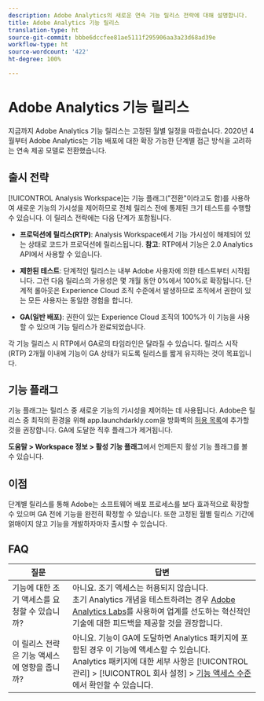```yaml
---
description: Adobe Analytics의 새로운 연속 기능 릴리스 전략에 대해 설명합니다.
title: Adobe Analytics 기능 릴리스
translation-type: ht
source-git-commit: bbbe6dccfee81ae5111f295906aa3a23d68ad39e
workflow-type: ht
source-wordcount: '422'
ht-degree: 100%

---
```



# Adobe Analytics 기능 릴리스

지금까지 Adobe Analytics 기능 릴리스는 고정된 월별 일정을 따랐습니다. 2020년 4월부터 Adobe Analytics는 기능 배포에 대한 확장 가능한 단계별 접근 방식을 고려하는 연속 제공 모델로 전환했습니다.

## 출시 전략

[!UICONTROL Analysis Workspace]는 기능 플래그(&quot;전환&quot;이라고도 함)를 사용하여 새로운 기능의 가시성을 제어하므로 전체 릴리스 전에 통제된 크기 테스트를 수행할 수 있습니다. 이 릴리스 전략에는 다음 단계가 포함됩니다.

* **프로덕션에 릴리스(RTP)**: Analysis Workspace에서 기능 가시성이 해제되어 있는 상태로 코드가 프로덕션에 릴리스됩니다. **참고**: RTP에서 기능은 2.0 Analytics API에서 사용할 수 있습니다.

* **제한된 테스트**: 단계적인 릴리스는 내부 Adobe 사용자에 의한 테스트부터 시작됩니다. 그런 다음 릴리스의 가용성은 몇 개월 동안 0%에서 100%로 확장됩니다. 단계적 롤아웃은 Experience Cloud 조직 수준에서 발생하므로 조직에서 권한이 있는 모든 사용자는 동일한 경험을 합니다.

* **GA(일반 배포)**: 권한이 있는 Experience Cloud 조직의 100%가 이 기능을 사용할 수 있으며 기능 릴리스가 완료되었습니다.

각 기능 릴리스 시 RTP에서 GA로의 타임라인은 달라질 수 있습니다. 릴리스 시작(RTP) 2개월 이내에 기능이 GA 상태가 되도록 릴리스를 짧게 유지하는 것이 목표입니다.

## 기능 플래그

기능 플래그는 릴리스 중 새로운 기능의 가시성을 제어하는 데 사용됩니다. Adobe은 릴리스 중 최적의 환경을 위해 app.launchdarkly.com을 방화벽의 [허용 목록](https://docs.adobe.com/content/help/ko-KR/analytics/technotes/ip-addresses.html)에 추가할 것을 권장합니다. GA에 도달한 직후 플래그가 제거됩니다.

**도움말 > Workspace 정보 > 활성 기능 플래그**&#x200B;에서 언제든지 활성 기능 플래그를 볼 수 있습니다.

## 이점

단계별 릴리스를 통해 Adobe는 소프트웨어 배포 프로세스를 보다 효과적으로 확장할 수 있으며 GA 전에 기능을 완전히 확정할 수 있습니다. 또한 고정된 월별 릴리스 기간에 얽매이지 않고 기능을 개발하자마자 출시할 수 있습니다.

## FAQ

| 질문 | 답변 |
|---|---|
| 기능에 대한 조기 액세스를 요청할 수 있습니까? | 아니요. 조기 액세스는 허용되지 않습니다.<br>초기 Analytics 개념을 테스트하려는 경우 [Adobe Analytics Labs](https://docs.adobe.com/content/help/ko-KR/analytics/analyze/tech-previews/overview.html)를 사용하여 업계를 선도하는 혁신적인 기술에 대한 피드백을 제공할 것을 권장합니다. |
| 이 릴리스 전략은 기능 액세스에 영향을 줍니까? | 아니요. 기능이 GA에 도달하면 Analytics 패키지에 포함된 경우 이 기능에 액세스할 수 있습니다.<br>Analytics 패키지에 대한 세부 사항은 [!UICONTROL 관리] > [!UICONTROL 회사 설정] > [기능 액세스 수준 ](https://docs.adobe.com/content/help/ko-KR/analytics/admin/company-settings/feature-access-levels.html)에서 확인할 수 있습니다. |
